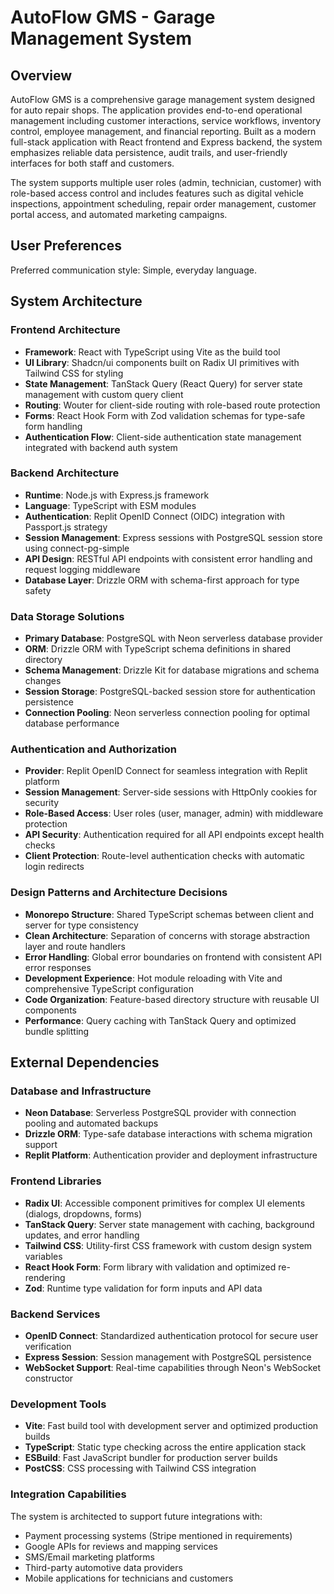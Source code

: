 # AutoFlow GMS - Garage Management System

## Overview

AutoFlow GMS is a comprehensive garage management system designed for auto repair shops. The application provides end-to-end operational management including customer interactions, service workflows, inventory control, employee management, and financial reporting. Built as a modern full-stack application with React frontend and Express backend, the system emphasizes reliable data persistence, audit trails, and user-friendly interfaces for both staff and customers.

The system supports multiple user roles (admin, technician, customer) with role-based access control and includes features such as digital vehicle inspections, appointment scheduling, repair order management, customer portal access, and automated marketing campaigns.

## User Preferences

Preferred communication style: Simple, everyday language.

## System Architecture

### Frontend Architecture
- **Framework**: React with TypeScript using Vite as the build tool
- **UI Library**: Shadcn/ui components built on Radix UI primitives with Tailwind CSS for styling
- **State Management**: TanStack Query (React Query) for server state management with custom query client
- **Routing**: Wouter for client-side routing with role-based route protection
- **Forms**: React Hook Form with Zod validation schemas for type-safe form handling
- **Authentication Flow**: Client-side authentication state management integrated with backend auth system

### Backend Architecture
- **Runtime**: Node.js with Express.js framework
- **Language**: TypeScript with ESM modules
- **Authentication**: Replit OpenID Connect (OIDC) integration with Passport.js strategy
- **Session Management**: Express sessions with PostgreSQL session store using connect-pg-simple
- **API Design**: RESTful API endpoints with consistent error handling and request logging middleware
- **Database Layer**: Drizzle ORM with schema-first approach for type safety

### Data Storage Solutions
- **Primary Database**: PostgreSQL with Neon serverless database provider
- **ORM**: Drizzle ORM with TypeScript schema definitions in shared directory
- **Schema Management**: Drizzle Kit for database migrations and schema changes
- **Session Storage**: PostgreSQL-backed session store for authentication persistence
- **Connection Pooling**: Neon serverless connection pooling for optimal database performance

### Authentication and Authorization
- **Provider**: Replit OpenID Connect for seamless integration with Replit platform
- **Session Management**: Server-side sessions with HttpOnly cookies for security
- **Role-Based Access**: User roles (user, manager, admin) with middleware protection
- **API Security**: Authentication required for all API endpoints except health checks
- **Client Protection**: Route-level authentication checks with automatic login redirects

### Design Patterns and Architecture Decisions
- **Monorepo Structure**: Shared TypeScript schemas between client and server for type consistency
- **Clean Architecture**: Separation of concerns with storage abstraction layer and route handlers
- **Error Handling**: Global error boundaries on frontend with consistent API error responses
- **Development Experience**: Hot module reloading with Vite and comprehensive TypeScript configuration
- **Code Organization**: Feature-based directory structure with reusable UI components
- **Performance**: Query caching with TanStack Query and optimized bundle splitting

## External Dependencies

### Database and Infrastructure
- **Neon Database**: Serverless PostgreSQL provider with connection pooling and automated backups
- **Drizzle ORM**: Type-safe database interactions with schema migration support
- **Replit Platform**: Authentication provider and deployment infrastructure

### Frontend Libraries
- **Radix UI**: Accessible component primitives for complex UI elements (dialogs, dropdowns, forms)
- **TanStack Query**: Server state management with caching, background updates, and error handling
- **Tailwind CSS**: Utility-first CSS framework with custom design system variables
- **React Hook Form**: Form library with validation and optimized re-rendering
- **Zod**: Runtime type validation for form inputs and API data

### Backend Services
- **OpenID Connect**: Standardized authentication protocol for secure user verification
- **Express Session**: Session management with PostgreSQL persistence
- **WebSocket Support**: Real-time capabilities through Neon's WebSocket constructor

### Development Tools
- **Vite**: Fast build tool with development server and optimized production builds
- **TypeScript**: Static type checking across the entire application stack
- **ESBuild**: Fast JavaScript bundler for production server builds
- **PostCSS**: CSS processing with Tailwind CSS integration

### Integration Capabilities
The system is architected to support future integrations with:
- Payment processing systems (Stripe mentioned in requirements)
- Google APIs for reviews and mapping services
- SMS/Email marketing platforms
- Third-party automotive data providers
- Mobile applications for technicians and customers